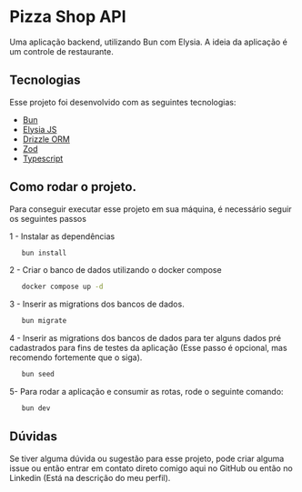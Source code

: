 # Pizza Shop API
Uma aplicação backend, utilizando Bun com Elysia. A ideia da aplicação é um controle de restaurante. 

 ## Tecnologias

 Esse projeto foi desenvolvido com as seguintes tecnologias:

 - [Bun](https://bun.sh/) 
 - [Elysia JS](https://elysiajs.com/)
 - [Drizzle ORM](https://orm.drizzle.team/)
 - [Zod](https://zod.dev/)
 - [Typescript](https://www.typescriptlang.org/)

 ## Como rodar o projeto.
 Para conseguir executar esse projeto em sua máquina, é necessário seguir os seguintes passos

 1 - Instalar as dependências

 ```bash
    bun install
```

 2 - Criar o banco de dados utilizando o docker compose 

 ```bash
    docker compose up -d
```

 3 - Inserir as migrations dos bancos de dados.

 ```bash
    bun migrate
```

 4 - Inserir as migrations dos bancos de dados para ter alguns dados pré cadastrados para fins de testes da aplicação (Esse passo é opcional, mas recomendo fortemente que o siga).


 ```bash
    bun seed
```
 5- Para rodar a aplicação e consumir as rotas, rode o seguinte comando:

 ```bash
    bun dev
```

## Dúvidas
Se tiver alguma dúvida ou sugestão para esse projeto, pode criar alguma issue ou então entrar em contato direto comigo aqui no GitHub ou então no Linkedin (Está na descrição do meu perfil).